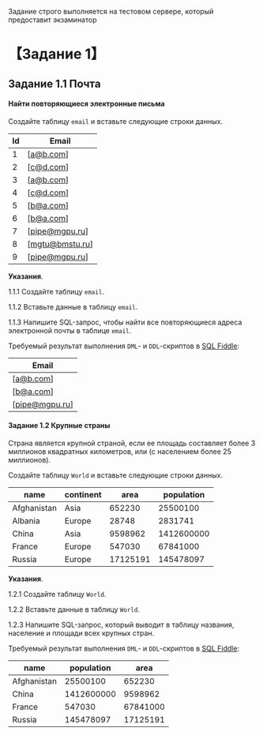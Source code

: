 Задание строго выполняется на тестовом сервере, который предоставит экзаминатор
# 【Задание 1】

## Задание 1.1 Почта

#### Найти повторяющиеся электронные письма 

Создайте таблицу `email` и вставьте следующие строки данных. 

| Id | Email   |
|----|---------|
| 1  | [a@b.com]|
| 2  | [c@d.com]|
| 3  | [a@b.com]|
| 4  | [с@d.com]|
| 5  | [b@a.com]|
| 6  | [b@a.com]|
| 7  | [pipe@mgpu.ru]|
| 8  | [mgtu@bmstu.ru]|
| 9  | [pipe@mgpu.ru]|

**Указания**.

1.1.1 Создайте таблицу `email`.

1.1.2 Вставьте данные в таблицу `email`.

1.1.3 Напишите SQL-запрос, чтобы найти все повторяющиеся адреса электронной почты в таблице `email`. 


Требуемый результат выполнения `DML`-  и `DDL`-скриптов в [SQL Fiddle](http://www.sqlfiddle.com/):

| Email   |
|---------|
| [a@b.com]|
| [b@a.com]|
| [pipe@mgpu.ru]|



#### Задание 1.2  Крупные страны

Страна является крупной страной, если ее площадь составляет более 3 миллионов квадратных километров, или (с населением более 25 миллионов).


Создайте таблицу `World`  и вставьте следующие строки данных.  

| name            | continent  | area       | population   | 
|-----------------|------------|-----------|---------------|
| Afghanistan     | Asia       | 652230     | 25500100     |
| Albania         | Europe     | 28748      | 2831741      |
| China           | Asia       | 9598962    | 1412600000   |
| France          | Europe     | 547030     | 67841000     |
| Russia          | Europe     | 17125191   | 145478097    |

**Указания**.

1.2.1 Создайте таблицу `World`.

1.2.2 Вставьте данные в таблицу `World`.

1.2.3 Напишите SQL-запрос, который выводит в таблицу названия, население и площади всех крупных стран. 

Требуемый результат выполнения `DML`-  и `DDL`-скриптов в [SQL Fiddle](http://www.sqlfiddle.com/):

| name        | population | area   |
| ----------- | ---------- | ------ |
|Afghanistan  | 25500100   | 652230 |
|China	      |1412600000  |9598962 |
|France       | 547030     |67841000|
|Russia	      |145478097   |17125191|

